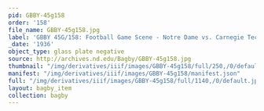 ```yaml
---
pid: GBBY-45g158
order: '158'
file_name: GBBY-45g158.jpg
label: 'GBBY 45G/158: Football Game Scene - Notre Dame vs. Carnegie Tech - 1936'
_date: '1936'
object_type: glass plate negative
source: http://archives.nd.edu/Bagby/GBBY-45g158.jpg
thumbnail: "/img/derivatives/iiif/images/GBBY-45g158/full/250,/0/default.jpg"
manifest: "/img/derivatives/iiif/images/GBBY-45g158/manifest.json"
full: "/img/derivatives/iiif/images/GBBY-45g158/full/1140,/0/default.jpg"
layout: bagby_item
collection: bagby
---
```

